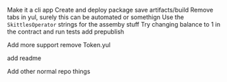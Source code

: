 Make it a cli app
Create and deploy package
save artifacts/build
Remove tabs in yul, surely this can be automated or somethign
Use the `SkittlesOperator` strings for the assemby stuff
Try changing balance to 1 in the contract and run tests
add prepublish

Add more support
remove Token.yul

add readme

Add other normal repo things
